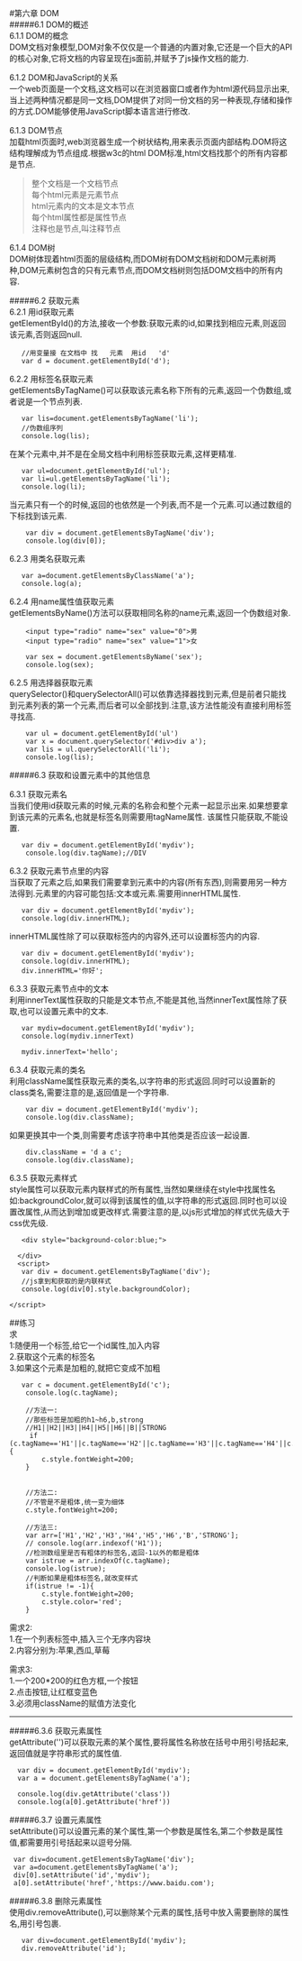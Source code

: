 #第六章 DOM  
#####6.1 DOM的概述  
6.1.1 DOM的概念  
DOM文档对象模型,DOM对象不仅仅是一个普通的内置对象,它还是一个巨大的API的核心对象,它将文档的内容呈现在js面前,并赋予了js操作文档的能力.  

6.1.2 DOM和JavaScript的关系  
一个web页面是一个文档,这文档可以在浏览器窗口或者作为html源代码显示出来,当上述两种情况都是同一文档,DOM提供了对同一份文档的另一种表现,存储和操作的方式.DOM能够使用JavaScript脚本语言进行修改.  

6.1.3 DOM节点  
加载html页面时,web浏览器生成一个树状结构,用来表示页面内部结构.DOM将这结构理解成为节点组成.根据w3c的html DOM标准,html文档找那个的所有内容都是节点.  
> 整个文档是一个文档节点  
> 每个html元素是元素节点  
> html元素内的文本是文本节点  
> 每个html属性都是属性节点  
> 注释也是节点,叫注释节点  

6.1.4 DOM树  
DOM树体现着html页面的层级结构,而DOM树有DOM文档树和DOM元素树两种,DOM元素树包含的只有元素节点,而DOM文档树则包括DOM文档中的所有内容.  

#####6.2 获取元素  
6.2.1 用id获取元素  
getElementById()的方法,接收一个参数:获取元素的id,如果找到相应元素,则返回该元素,否则返回null.

       //用变量接 在文档中 找   元素  用id   'd'
       var d = document.getElementById('d');  

6.2.2 用标签名获取元素  
getElementsByTagName()可以获取该元素名称下所有的元素,返回一个伪数组,或者说是一个节点列表.
     
       var lis=document.getElementsByTagName('li');
       //伪数组序列
       console.log(lis);

在某个元素中,并不是在全局文档中利用标签获取元素,这样更精准.  

       var ul=document.getElementById('ul');
       var li=ul.getElementsByTagName('li');
       console.log(li);


当元素只有一个的时候,返回的也依然是一个列表,而不是一个元素.可以通过数组的下标找到该元素.

        var div = document.getElementsByTagName('div');
        console.log(div[0]);

6.2.3 用类名获取元素    
      
       var a=document.getElementsByClassName('a');
       console.log(a);


6.2.4 用name属性值获取元素  
getElementsByName()方法可以获取相同名称的name元素,返回一个伪数组对象.

        <input type="radio" name="sex" value="0">男 
        <input type="radio" name="sex" value="1">女
    
        var sex = document.getElementsByName('sex');
        console.log(sex);


6.2.5 用选择器获取元素  
querySelector()和querySelectorAll()可以依靠选择器找到元素,但是前者只能找到元素列表的第一个元素,而后者可以全部找到.注意,该方法性能没有直接利用标签寻找高.

        var ul = document.getElementById('ul')
        var x = document.querySelector('#div>div a');
        var lis = ul.querySelectorAll('li');
        console.log(lis);


#####6.3 获取和设置元素中的其他信息


6.3.1 获取元素名  
当我们使用id获取元素的时候,元素的名称会和整个元素一起显示出来.如果想要拿到该元素的元素名,也就是标签名则需要用tagName属性. 该属性只能获取,不能设置. 

       var div = document.getElementById('mydiv');
        console.log(div.tagName);//DIV

6.3.2 获取元素节点里的内容  
当获取了元素之后,如果我们需要拿到元素中的内容(所有东西),则需要用另一种方法得到.元素里的内容可能包括:文本或元素.需要用innerHTML属性.

       var div = document.getElementById('mydiv');
       console.log(div.innerHTML);

innerHTML属性除了可以获取标签内的内容外,还可以设置标签内的内容.  

       var div = document.getElementById('mydiv');
       console.log(div.innerHTML);
       div.innerHTML='你好';  

6.3.3 获取元素节点中的文本  
利用innerText属性获取的只能是文本节点,不能是其他,当然innerText属性除了获取,也可以设置元素中的文本.  

       var mydiv=document.getElementById('mydiv');
       console.log(mydiv.innerText)

       mydiv.innerText='hello';  


6.3.4 获取元素的类名  
利用className属性获取元素的类名,以字符串的形式返回.同时可以设置新的class类名,需要注意的是,返回值是一个字符串.

        var div = document.getElementById('mydiv');
        console.log(div.className);

如果更换其中一个类,则需要考虑该字符串中其他类是否应该一起设置.

        div.className = 'd a c';
        console.log(div.className);  

6.3.5 获取元素样式  
style属性可以获取元素内联样式的所有属性,当然如果继续在style中找属性名如:backgroundColor,就可以得到该属性的值,以字符串的形式返回.同时也可以设置改属性,从而达到增加或更改样式.需要注意的是,以js形式增加的样式优先级大于css优先级.
   

       <div style="background-color:blue;">

      </div>
      <script>
       var div = document.getElementsByTagName('div');
       //js拿到和获取的是内联样式
       console.log(div[0].style.backgroundColor);

    </script>

##练习  
求  
1:随便用一个标签,给它一个id属性,加入内容  
2.获取这个元素的标签名    
3.如果这个元素是加粗的,就把它变成不加粗  
     
       var c = document.getElementById('c');
        console.log(c.tagName);

        //方法一:
        //那些标签是加粗的h1~h6,b,strong
        //H1||H2||H3||H4||H5||H6||B||STRONG
         if (c.tagName=='H1'||c.tagName=='H2'||c.tagName=='H3'||c.tagName=='H4'||c.tagName=='H5'||c.tagName=='H6'||c.tagName=='B'||c.tagName=='STRONG') { 
            c.style.fontWeight=200;
        }


        //方法二:
        //不管是不是粗体,统一变为细体
        c.style.fontWeight=200;

        //方法三:  
        var arr=['H1','H2','H3','H4','H5','H6','B','STRONG'];
        // console.log(arr.indexof('H1'));
        //检测数组里是否有粗体的标签名,返回-1以外的都是粗体
        var istrue = arr.indexOf(c.tagName);
        console.log(istrue);
        //判断如果是粗体标签名,就改变样式
        if(istrue != -1){
            c.style.fontWeight=200;
            c.style.color='red';
        }

需求2:  
1.在一个列表标签中,插入三个无序内容块  
2.内容分别为:苹果,西瓜,草莓   


需求3:  
1.一个200*200的红色方框,一个按钮  
2.点击按钮,让红框变蓝色  
3.必须用className的赋值方法变化

--------------------

#####6.3.6 获取元素属性  
getAttribute('')可以获取元素的某个属性,要将属性名称放在括号中用引号括起来,返回值就是字符串形式的属性值.    
       
      var div = document.getElementById('mydiv');
      var a = document.getElementsByTagName('a');
      
      console.log(div.getAttribute('class'))
      console.log(a[0].getAttribute('href'))

#####6.3.7 设置元素属性  
setAttribute()可以设置元素的某个属性,第一个参数是属性名,第二个参数是属性值,都需要用引号括起来以逗号分隔.  

     var div=document.getElementsByTagName('div');
     var a=document.getElementsByTagName('a');
     div[0].setAttribute('id','mydiv');
     a[0].setAttribute('href','https://www.baidu.com');  

#####6.3.8 删除元素属性  
使用div.removeAttribute(),可以删除某个元素的属性,括号中放入需要删除的属性名,用引号包裹.
    
       var div=document.getElementById('mydiv');
       div.removeAttribute('id'); 
